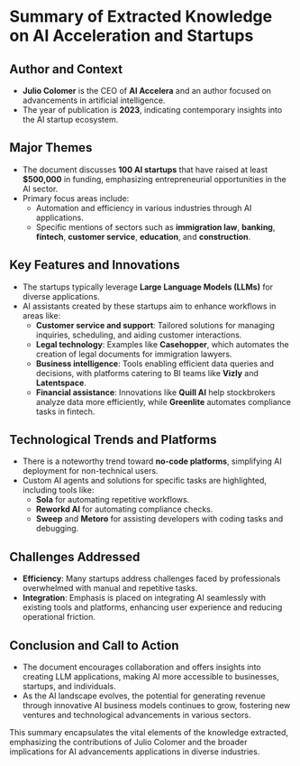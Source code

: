 # Summary of Extracted Knowledge on AI Acceleration and Startups

## Author and Context
- **Julio Colomer** is the CEO of **AI Accelera** and an author focused on advancements in artificial intelligence.
- The year of publication is **2023**, indicating contemporary insights into the AI startup ecosystem.

## Major Themes
- The document discusses **100 AI startups** that have raised at least **$500,000** in funding, emphasizing entrepreneurial opportunities in the AI sector.
- Primary focus areas include:
  - Automation and efficiency in various industries through AI applications.
  - Specific mentions of sectors such as **immigration law**, **banking**, **fintech**, **customer service**, **education**, and **construction**.

## Key Features and Innovations
- The startups typically leverage **Large Language Models (LLMs)** for diverse applications.
- AI assistants created by these startups aim to enhance workflows in areas like:
  - **Customer service and support**: Tailored solutions for managing inquiries, scheduling, and aiding customer interactions.
  - **Legal technology**: Examples like **Casehopper**, which automates the creation of legal documents for immigration lawyers.
  - **Business intelligence**: Tools enabling efficient data queries and decisions, with platforms catering to BI teams like **Vizly** and **Latentspace**.
  - **Financial assistance**: Innovations like **Quill AI** help stockbrokers analyze data more efficiently, while **Greenlite** automates compliance tasks in fintech.

## Technological Trends and Platforms
- There is a noteworthy trend toward **no-code platforms**, simplifying AI deployment for non-technical users.
- Custom AI agents and solutions for specific tasks are highlighted, including tools like:
  - **Sola** for automating repetitive workflows.
  - **Reworkd AI** for automating compliance checks.
  - **Sweep** and **Metoro** for assisting developers with coding tasks and debugging.

## Challenges Addressed
- **Efficiency**: Many startups address challenges faced by professionals overwhelmed with manual and repetitive tasks.
- **Integration**: Emphasis is placed on integrating AI seamlessly with existing tools and platforms, enhancing user experience and reducing operational friction.

## Conclusion and Call to Action
- The document encourages collaboration and offers insights into creating LLM applications, making AI more accessible to businesses, startups, and individuals.
- As the AI landscape evolves, the potential for generating revenue through innovative AI business models continues to grow, fostering new ventures and technological advancements in various sectors. 

This summary encapsulates the vital elements of the knowledge extracted, emphasizing the contributions of Julio Colomer and the broader implications for AI advancements applications in diverse industries.